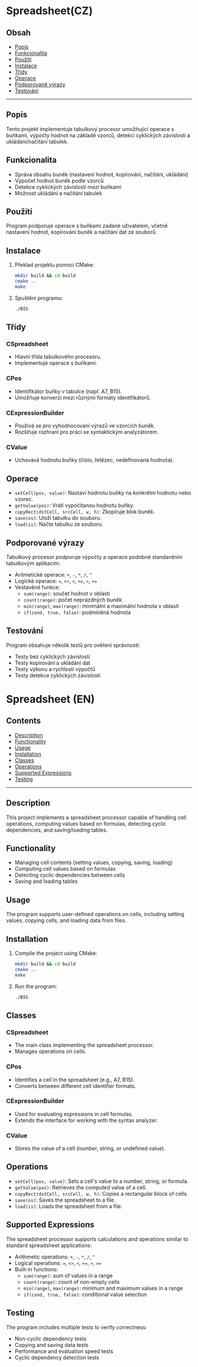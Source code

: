 # Spreadsheet(CZ)

## Obsah
- [Popis](#popis)
- [Funkcionalita](#funkcionalita)
- [Použití](#použití)
- [Instalace](#instalace)
- [Třídy](#třídy)
- [Operace](#operace)
- [Podporované výrazy](#podporované-výrazy)
- [Testování](#testování)

---

## Popis
Tento projekt implementuje tabulkový procesor umožňující operace s buňkami, výpočty hodnot na základě vzorců, detekci cyklických závislostí a ukládání/načítání tabulek.

## Funkcionalita
- Správa obsahu buněk (nastavení hodnot, kopírování, načítání, ukládání)
- Výpočet hodnot buněk podle vzorců
- Detekce cyklických závislostí mezi buňkami
- Možnost ukládání a načítání tabulek

## Použití
Program podporuje operace s buňkami zadané uživatelem, včetně nastavení hodnot, kopírování buněk a načítání dat ze souborů.

## Instalace
1. Překlad projektu pomocí CMake:
   ```sh
   mkdir build && cd build
   cmake ..
   make
   ```
2. Spuštění programu:
   ```sh
   ./BIG
   ```

## Třídy
### CSpreadsheet
- Hlavní třída tabulkového procesoru.
- Implementuje operace s buňkami.

### CPos
- Identifikátor buňky v tabulce (např. A7, B15).
- Umožňuje konverzi mezi různými formáty identifikátorů.

### CExpressionBuilder
- Používá se pro vyhodnocování výrazů ve vzorcích buněk.
- Rozšiřuje rozhraní pro práci se syntaktickým analyzátorem.

### CValue
- Uchovává hodnotu buňky (číslo, řetězec, nedefinovaná hodnota).

## Operace
- `setCell(pos, value)`: Nastaví hodnotu buňky na konkrétní hodnotu nebo vzorec.
- `getValue(pos)`: Vrátí vypočítanou hodnotu buňky.
- `copyRect(dstCell, srcCell, w, h)`: Zkopíruje blok buněk.
- `save(os)`: Uloží tabulku do souboru.
- `load(is)`: Načte tabulku ze souboru.

## Podporované výrazy
Tabulkový procesor podporuje výpočty a operace podobné standardním tabulkovým aplikacím:
- Aritmetické operace: `+`, `-`, `*`, `/`, `^`
- Logické operace: `=`, `<>`, `<`, `<=`, `>`, `>=`
- Vestavěné funkce:
  - `sum(range)`: součet hodnot v oblasti
  - `count(range)`: počet neprázdných buněk
  - `min(range)`, `max(range)`: minimální a maximální hodnota v oblasti
  - `if(cond, true, false)`: podmíněná hodnota

## Testování
Program obsahuje několik testů pro ověření správnosti:
- Testy bez cyklických závislostí
- Testy kopírování a ukládání dat
- Testy výkonu a rychlosti výpočtů
- Testy detekce cyklických závislostí


# Spreadsheet (EN)

## Contents

- [Description](#description)
- [Functionality](#functionality)
- [Usage](#usage)
- [Installation](#installation)
- [Classes](#classes)
- [Operations](#operations)
- [Supported Expressions](#supported-expressions)
- [Testing](#testing)

---

## Description

This project implements a spreadsheet processor capable of handling cell operations, computing values based on formulas, detecting cyclic dependencies, and saving/loading tables.

## Functionality

- Managing cell contents (setting values, copying, saving, loading)
- Computing cell values based on formulas
- Detecting cyclic dependencies between cells
- Saving and loading tables

## Usage

The program supports user-defined operations on cells, including setting values, copying cells, and loading data from files.

## Installation

1. Compile the project using CMake:
   ```sh
   mkdir build && cd build
   cmake ..
   make
   ```
2. Run the program:
   ```sh
   ./BIG
   ```

## Classes

### CSpreadsheet

- The main class implementing the spreadsheet processor.
- Manages operations on cells.

### CPos

- Identifies a cell in the spreadsheet (e.g., A7, B15).
- Converts between different cell identifier formats.

### CExpressionBuilder

- Used for evaluating expressions in cell formulas.
- Extends the interface for working with the syntax analyzer.

### CValue

- Stores the value of a cell (number, string, or undefined value).

## Operations

- `setCell(pos, value)`: Sets a cell's value to a number, string, or formula.
- `getValue(pos)`: Retrieves the computed value of a cell.
- `copyRect(dstCell, srcCell, w, h)`: Copies a rectangular block of cells.
- `save(os)`: Saves the spreadsheet to a file.
- `load(is)`: Loads the spreadsheet from a file.

## Supported Expressions

The spreadsheet processor supports calculations and operations similar to standard spreadsheet applications:

- Arithmetic operations: `+`, `-`, `*`, `/`, `^`
- Logical operations: `=`, `<>`, `<`, `<=`, `>`, `>=`
- Built-in functions:
  - `sum(range)`: sum of values in a range
  - `count(range)`: count of non-empty cells
  - `min(range)`, `max(range)`: minimum and maximum values in a range
  - `if(cond, true, false)`: conditional value selection

## Testing

The program includes multiple tests to verify correctness:

- Non-cyclic dependency tests
- Copying and saving data tests
- Performance and evaluation speed tests
- Cyclic dependency detection tests

